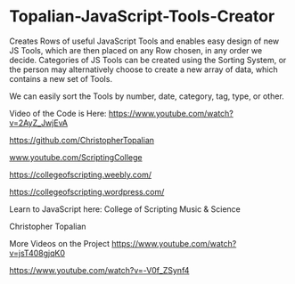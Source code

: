 # Topalian-JavaScript-Tools-Creator
Creates Rows of useful JavaScript Tools and enables easy design of new JS Tools, which are then placed on any Row chosen, in any order we decide.     Categories of JS Tools can be created using the Sorting System, or the person may alternatively choose to create a new array of data, which contains a new set of Tools.

We can easily sort the Tools by number, date, category, tag, type, or other.

Video of the Code is Here: https://www.youtube.com/watch?v=2AyZ_JwjEvA

https://github.com/ChristopherTopalian

www.youtube.com/ScriptingCollege

https://collegeofscripting.weebly.com/

https://collegeofscripting.wordpress.com/

Learn to JavaScript here:
College of Scripting Music & Science

Christopher Topalian

More Videos on the Project
https://www.youtube.com/watch?v=jsT408gjqK0

https://www.youtube.com/watch?v=-V0f_ZSynf4
